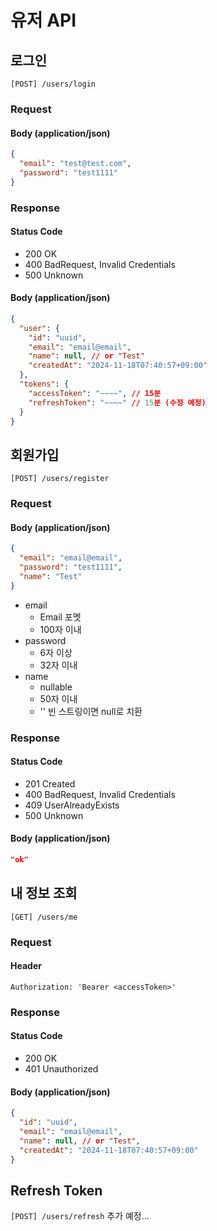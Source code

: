 # 유저 API
## 로그인
`[POST] /users/login`

### Request
#### Body (application/json)
```json
{
  "email": "test@test.com",
  "password": "test1111"
}
```

### Response
#### Status Code
- 200 OK
- 400 BadRequest, Invalid Credentials
- 500 Unknown

#### Body (application/json)
```json
{
  "user": {
    "id": "uuid",
    "email": "email@email",
    "name": null, // or "Test"
    "createdAt": "2024-11-18T07:40:57+09:00"
  },
  "tokens": {
    "accessToken": "~~~~", // 15분
    "refreshToken": "~~~~" // 15분 (수정 예정)
  }
}
```

## 회원가입
`[POST] /users/register`

### Request
#### Body (application/json)
```json
{
  "email": "email@email",
  "password": "test1111",
  "name": "Test"
}
```
- email
    - Email 포멧
    - 100자 이내
- password
    - 6자 이상
    - 32자 이내
- name
    - nullable
    - 50자 이내
    - '' 빈 스트링이면 null로 치환

### Response
#### Status Code
- 201 Created
- 400 BadRequest, Invalid Credentials
- 409 UserAlreadyExists
- 500 Unknown

#### Body (application/json)
```json
"ok"
```

## 내 정보 조회
`[GET] /users/me`

### Request
#### Header
```
Authorization: 'Bearer <accessToken>'
```

### Response
#### Status Code
- 200 OK
- 401 Unauthorized

#### Body (application/json)
```json
{
  "id": "uuid",
  "email": "email@email",
  "name": null, // or "Test",
  "createdAt": "2024-11-18T07:40:57+09:00"
}
```

## Refresh Token
`[POST] /users/refresh` 추가 예정...
